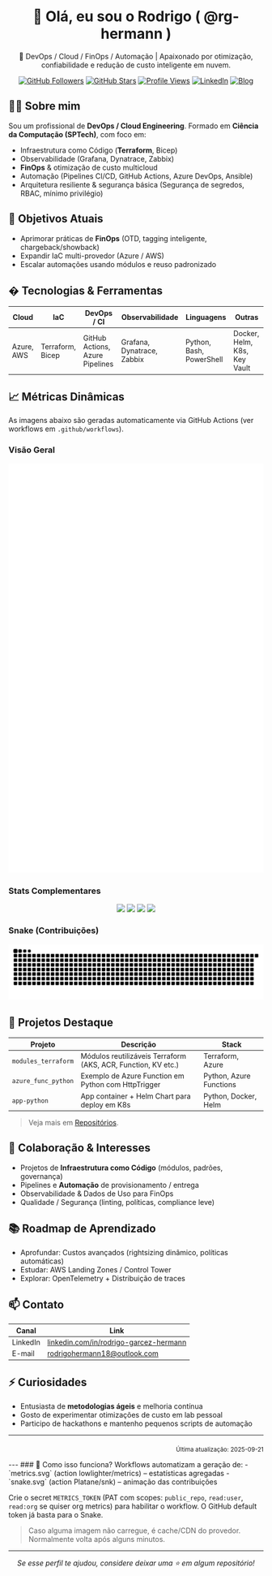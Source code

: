 <div align="center">

# 👋 Olá, eu sou o Rodrigo ( @rg-hermann )

🚀 DevOps / Cloud / FinOps / Automação | Apaixonado por otimização, confiabilidade e redução de custo inteligente em nuvem.

[![GitHub Followers](https://img.shields.io/github/followers/rg-hermann?style=for-the-badge)](https://github.com/rg-hermann?tab=followers)
[![GitHub Stars](https://img.shields.io/github/stars/rg-hermann?affiliations=OWNER&style=for-the-badge)](https://github.com/rg-hermann?tab=repositories)
[![Profile Views](https://komarev.com/ghpvc/?username=rg-hermann&style=for-the-badge)](#)
[![LinkedIn](https://img.shields.io/badge/LinkedIn-Profile-blue?style=for-the-badge&logo=linkedin)](https://www.linkedin.com/in/rodrigo-garcez-hermann/)
[![Blog](https://img.shields.io/badge/Medium-Artigos-000?style=for-the-badge&logo=medium)](https://medium.com/)

</div>

## 🧑‍💻 Sobre mim
Sou um profissional de **DevOps / Cloud Engineering**. Formado em **Ciência da Computação (SPTech)**, com foco em:
- Infraestrutura como Código (**Terraform**, Bicep)
- Observabilidade (Grafana, Dynatrace, Zabbix)
- **FinOps** & otimização de custo multicloud
- Automação (Pipelines CI/CD, GitHub Actions, Azure DevOps, Ansible)
- Arquitetura resiliente & segurança básica (Segurança de segredos, RBAC, mínimo privilégio)

## 🎯 Objetivos Atuais
- Aprimorar práticas de **FinOps** (OTD, tagging inteligente, chargeback/showback)
- Expandir IaC multi-provedor (Azure / AWS)
- Escalar automações usando módulos e reuso padronizado

## �️ Tecnologias & Ferramentas
| Cloud | IaC | DevOps / CI | Observabilidade | Linguagens | Outras |
|-------|-----|-------------|-----------------|------------|--------|
| Azure, AWS | Terraform, Bicep | GitHub Actions, Azure Pipelines | Grafana, Dynatrace, Zabbix | Python, Bash, PowerShell | Docker, Helm, K8s, Key Vault |

## 📈 Métricas Dinâmicas
As imagens abaixo são geradas automaticamente via GitHub Actions (ver workflows em `.github/workflows`).

### Visão Geral
<div align="center">

<!-- Métricas consolidadas (gerada por lowlighter/metrics) -->
<img src="./assets/metrics.svg" alt="Metrics" width="800"/>

</div>

### Stats Complementares
<div align="center">

<!-- GitHub Readme Stats (serviço público - pode falhar em horários de pico) -->
<img height="170" src="https://github-readme-stats.vercel.app/api?username=rg-hermann&show_icons=true&theme=tokyonight&include_all_commits=true" />
<img height="170" src="https://github-readme-stats.vercel.app/api/top-langs/?username=rg-hermann&layout=compact&langs_count=8&theme=tokyonight" />

<!-- Streak -->
<img height="170" src="https://streak-stats.demolab.com?user=rg-hermann&theme=tokyonight&hide_border=false" />

<!-- Trophies -->
<img src="https://github-profile-trophy.vercel.app/?username=rg-hermann&theme=onedark&no-frame=true&no-bg=true&margin-w=10&row=1" />

</div>

### Snake (Contribuições)
<div align="center">
<img src="https://raw.githubusercontent.com/rg-hermann/rg-hermann/output/assets/snake.svg" alt="Snake animation" />
</div>

## 🚀 Projetos Destaque
| Projeto | Descrição | Stack |
|---------|-----------|-------|
| `modules_terraform` | Módulos reutilizáveis Terraform (AKS, ACR, Function, KV etc.) | Terraform, Azure |
| `azure_func_python` | Exemplo de Azure Function em Python com HttpTrigger | Python, Azure Functions |
| `app-python` | App container + Helm Chart para deploy em K8s | Python, Docker, Helm |

> Veja mais em [Repositórios](https://github.com/rg-hermann?tab=repositories).

## 🤝 Colaboração & Interesses
- Projetos de **Infraestrutura como Código** (módulos, padrões, governança)
- Pipelines e **Automação** de provisionamento / entrega
- Observabilidade & Dados de Uso para FinOps
- Qualidade / Segurança (linting, políticas, compliance leve)

## 📚 Roadmap de Aprendizado
- Aprofundar: Custos avançados (rightsizing dinâmico, políticas automáticas)
- Estudar: AWS Landing Zones / Control Tower
- Explorar: OpenTelemetry + Distribuição de traces

## 📫 Contato
| Canal | Link |
|-------|------|
| LinkedIn | [linkedin.com/in/rodrigo-garcez-hermann](https://www.linkedin.com/in/rodrigo-garcez-hermann/) |
| E-mail | rodrigohermann18@outlook.com |

## ⚡ Curiosidades
- Entusiasta de **metodologias ágeis** e melhoria contínua
- Gosto de experimentar otimizações de custo em lab pessoal
- Participo de hackathons e mantenho pequenos scripts de automação

---
<p align="right"><sub>Última atualização: <!--LAST_UPDATED-->2025-09-21<!--/LAST_UPDATED--></sub></p>
---
### 🔧 Como isso funciona?
Workflows automatizam a geração de:
- `metrics.svg` (action lowlighter/metrics) – estatísticas agregadas
- `snake.svg` (action Platane/snk) – animação das contribuições

Crie o secret `METRICS_TOKEN` (PAT com scopes: `public_repo`, `read:user`, `read:org` se quiser org metrics) para habilitar o workflow. O GitHub default token já basta para o Snake.

> Caso alguma imagem não carregue, é cache/CDN do provedor. Normalmente volta após alguns minutos.

---
<div align="center">
<i>Se esse perfil te ajudou, considere deixar uma ⭐ em algum repositório!</i>
</div>

<!--
Este repositório é especial: o README aparece no seu perfil GitHub.
Customize à vontade e mantenha workflows simples para evitar rate limits.
-->
